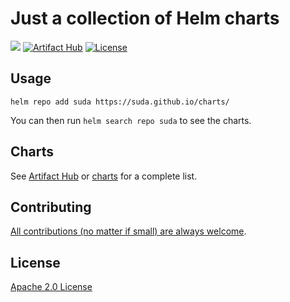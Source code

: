 # Just a collection of Helm charts

[![](https://github.com/suda/charts/workflows/Release%20Charts/badge.svg?branch=master)](https://github.com/suda/charts/actions)
[![Artifact Hub](https://img.shields.io/endpoint?url=https://artifacthub.io/badge/repository/suda)](https://artifacthub.io/packages/search?repo=suda)
[![License](https://img.shields.io/badge/License-Apache%202.0-blue.svg)](https://opensource.org/licenses/Apache-2.0)

## Usage

```console
helm repo add suda https://suda.github.io/charts/
```

You can then run `helm search repo suda` to see the charts.

## Charts

See [Artifact Hub](https://artifacthub.io/packages/search?repo=suda) or [charts](./charts/) for a complete list.

## Contributing

[All contributions (no matter if small) are always welcome](http://contributionswelcome.org/).

## License

[Apache 2.0 License](./LICENSE)